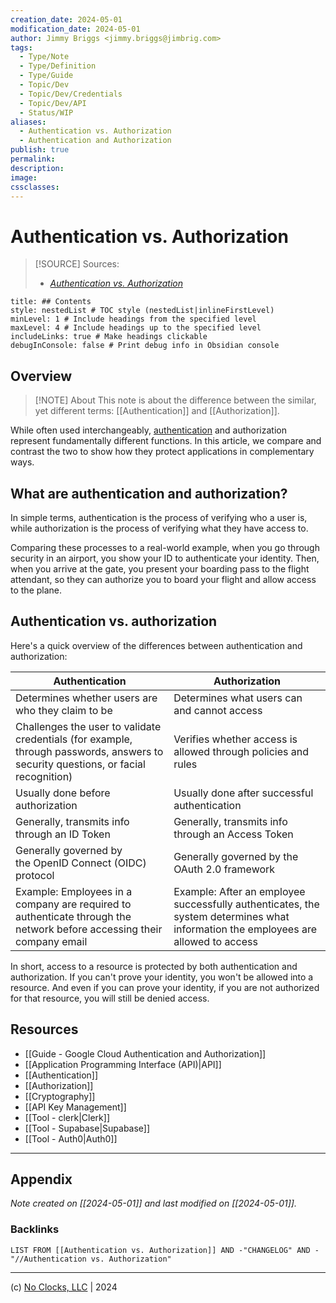 ```yaml
---
creation_date: 2024-05-01
modification_date: 2024-05-01
author: Jimmy Briggs <jimmy.briggs@jimbrig.com>
tags:
  - Type/Note
  - Type/Definition
  - Type/Guide
  - Topic/Dev
  - Topic/Dev/Credentials
  - Topic/Dev/API
  - Status/WIP
aliases:
  - Authentication vs. Authorization
  - Authentication and Authorization
publish: true
permalink:
description:
image:
cssclasses:
---
```



# Authentication vs. Authorization

> [!SOURCE] Sources:
> - *[Authentication vs. Authorization](https://auth0.com/docs/get-started/identity-fundamentals/authentication-and-authorization#:~:text=What%20are%20authentication%20and%20authorization,what%20they%20have%20access%20to.)*

```table-of-contents
title: ## Contents 
style: nestedList # TOC style (nestedList|inlineFirstLevel)
minLevel: 1 # Include headings from the specified level
maxLevel: 4 # Include headings up to the specified level
includeLinks: true # Make headings clickable
debugInConsole: false # Print debug info in Obsidian console
```

## Overview

> [!NOTE] About
> This note is about the difference between the similar, yet different terms: [[Authentication]] and [[Authorization]].

While often used interchangeably, [authentication](https://auth0.com/docs/authenticate) and authorization represent fundamentally different functions. In this article, we compare and contrast the two to show how they protect applications in complementary ways.

## What are authentication and authorization?

In simple terms, authentication is the process of verifying who a user is, while authorization is the process of verifying what they have access to.

Comparing these processes to a real-world example, when you go through security in an airport, you show your ID to authenticate your identity. Then, when you arrive at the gate, you present your boarding pass to the flight attendant, so they can authorize you to board your flight and allow access to the plane.

## Authentication vs. authorization

Here's a quick overview of the differences between authentication and authorization:

|**Authentication**|**Authorization**|
|---|---|
|Determines whether users are who they claim to be | Determines what users can and cannot access|
|Challenges the user to validate credentials (for example, through passwords, answers to security questions, or facial recognition) | Verifies whether access is allowed through policies and rules|
|Usually done before authorization | Usually done after successful authentication|
|Generally, transmits info through an ID Token | Generally, transmits info through an Access Token|
|Generally governed by the OpenID Connect (OIDC) protocol | Generally governed by the OAuth 2.0 framework|
|Example: Employees in a company are required to authenticate through the network before accessing their company email | Example: After an employee successfully authenticates, the system determines what information the employees are allowed to access|

In short, access to a resource is protected by both authentication and authorization. If you can't prove your identity, you won't be allowed into a resource. And even if you can prove your identity, if you are not authorized for that resource, you will still be denied access.

## Resources

- [[Guide - Google Cloud Authentication and Authorization]]
- [[Application Programming Interface (API)|API]]
- [[Authentication]]
- [[Authorization]]
- [[Cryptography]]
- [[API Key Management]]
- [[Tool - clerk|Clerk]]
- [[Tool - Supabase|Supabase]]
- [[Tool - Auth0|Auth0]]


***

## Appendix

*Note created on [[2024-05-01]] and last modified on [[2024-05-01]].*

### Backlinks

```dataview
LIST FROM [[Authentication vs. Authorization]] AND -"CHANGELOG" AND -"//Authentication vs. Authorization"
```

***

(c) [No Clocks, LLC](https://github.com/noclocks) | 2024